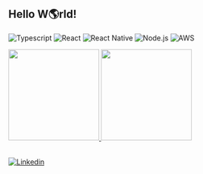 
## Hello W🌎rld!

![Typescript](https://img.shields.io/badge/TypeScript-007ACC?style=for-the-badge&logo=typescript&logoColor=white)
![React](https://img.shields.io/badge/React-20232A?style=for-the-badge&logo=react&logoColor=61DAFB)
![React Native](https://img.shields.io/badge/React_Native-20232A?style=for-the-badge&logo=react&logoColor=61DAFB)
![Node.js](https://img.shields.io/badge/Node.js-43853D?style=for-the-badge&logo=node.js&logoColor=white)
![AWS](https://img.shields.io/badge/Amazon_AWS-232F3E?style=for-the-badge&logo=amazon-aws&logoColor=white)

<div>
  <a href="https://github.com/voigtito">
  <img height="180em" src="https://github-readme-stats.vercel.app/api?username=voigtito&show_icons=true&theme=merko"/>
  <img height="180em" src="https://github-readme-stats.vercel.app/api/top-langs/?username=voigtito&layout=compact&langs_count=8&theme=merko"/>
</div>

<br>

[![Linkedin](https://img.shields.io/badge/LinkedIn-0077B5?style=for-the-badge&logo=linkedin&logoColor=white)](https://www.linkedin.com/in/gustavo-voigt-129406106/)
